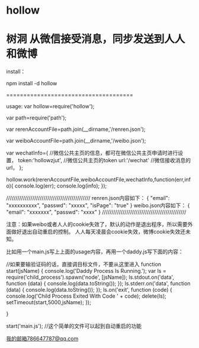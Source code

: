 hollow
======

树洞
从微信接受消息，同步发送到人人和微博
=======================================
install：

npm install -d hollow

=====================================

usage:
var hollow=require('hollow');

var path=require('path');

var rerenAccountFile=path.join(__dirname,'/renren.json');

var weiboAccountFile=path.join(__dirname,'/weibo.json');

var wechatInfo={        //微信公共主页的信息，都可在微信公共主页申请时进行设置，
    token:'hollowzjut', //微信公共主页的token
    url:'/wechat'       //微信接收消息的url，
};

hollow.work(rerenAccountFile,weiboAccountFile,wechatInfo,function(err,info){
    console.log(err);
    console.log(info);
});

/////////////////////////////////////////////
renren.json内容如下：
{
    "email": "xxxxxxxxxx",
    "passwd": "xxxxx",
    "isPage": "true"
}
weibo.json内容如下：
{
    "email": "xxxxxxx",
    "passwd": "xxxx"
}
/////////////////////////////////////////////

注意：如果weibo或者人人的cookie失效了，默认的动作是退出程序，所以需要外面做好退出自动重启的控制。
人人每天凌晨会cookie失效，微博cookie失效还未知。

比如用一个main.js写上上面的usage内容，再用一个daddy.js写下面的内容：

//如果要输验证码的话，直接调目标文件，不要从这里进入
function start(jsName)
{
    console.log('Daddy Process Is Running.');
    var ls = require('child_process').spawn('node', [jsName]);
    ls.stdout.on('data', function (data)
    {
        console.log(data.toString());
    });
    ls.stderr.on('data', function (data)
    {
        console.log(data.toString());
    });
    ls.on('exit', function (code)
    {
        console.log('Child Process Exited With Code ' + code);
        delete(ls);
        setTimeout(start,5000,jsName);
    });

}

start('main.js');
//这个简单的文件可以起到自动重启的功能

我的邮箱786647787@qq.com